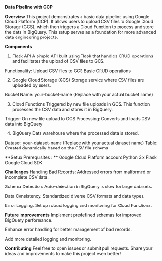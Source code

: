 **Data Pipeline with GCP**

**Overview**
This project demonstrates a basic data pipeline using Google Cloud Platform (GCP). It allows users to upload CSV files to Google Cloud Storage (GCS), which then triggers a Cloud Function to process and store the data in BigQuery. This setup serves as a foundation for more advanced data engineering projects.

**Components**
1. Flask API
A simple API built using Flask that handles CRUD operations and facilitates the upload of CSV files to GCS.

Functionality:
Upload CSV files to GCS
Basic CRUD operations

2. Google Cloud Storage (GCS)
Storage service where CSV files are uploaded by users.

Bucket Name: your-bucket-name (Replace with your actual bucket name)

3. Cloud Functions
Triggered by new file uploads in GCS. This function processes the CSV data and stores it in BigQuery.

Trigger: On new file upload to GCS
Processing: Converts and loads CSV data into BigQuery

4. BigQuery
Data warehouse where the processed data is stored.

Dataset: your-dataset-name (Replace with your actual dataset name)
Table: Created dynamically based on the CSV file schema


**Setup Prerequisites : **
Google Cloud Platform account
Python 3.x
Flask
Google Cloud SDK

**Challenges**
Handling Bad Records: Addressed errors from malformed or incomplete CSV data.

Schema Detection: Auto-detection in BigQuery is slow for large datasets.

Data Consistency: Standardized diverse CSV formats and data types.

Error Logging: Set up robust logging and monitoring for Cloud Functions.

**Future Improvements**
Implement predefined schemas for improved BigQuery performance.

Enhance error handling for better management of bad records.

Add more detailed logging and monitoring.

**Contributing**
Feel free to open issues or submit pull requests. Share your ideas and improvements to make this project even better!

